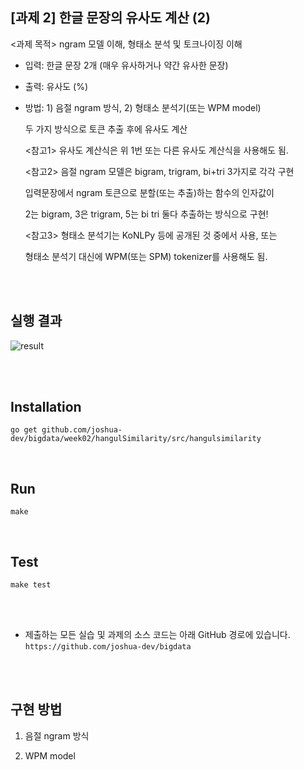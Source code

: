 ## [과제 2] 한글 문장의 유사도 계산 (2)

  <과제 목적> ngram 모델 이해, 형태소 분석 및 토크나이징 이해

  - 입력: 한글 문장 2개 (매우 유사하거나 약간 유사한 문장)

  - 출력: 유사도 (%)

  - 방법: 1) 음절 ngram 방식, 2) 형태소 분석기(또는 WPM model)

      두 가지 방식으로 토큰 추출 후에 유사도 계산

      <참고1> 유사도 계산식은 위 1번 또는 다른 유사도 계산식을 사용해도 됨.

      <참고2> 음절 ngram 모델은 bigram, trigram, bi+tri 3가지로 각각 구현

      입력문장에서 ngram 토큰으로 분할(또는 추출)하는 함수의 인자값이

      2는 bigram, 3은 trigram, 5는 bi tri 둘다 추출하는 방식으로 구현!

      <참고3> 형태소 분석기는 KoNLPy 등에 공개된 것 중에서 사용, 또는

      형태소 분석기 대신에 WPM(또는 SPM) tokenizer를 사용해도 됨.

<br><br>

## 실행 결과

![result]()

<br><br>

## Installation

```shell
go get github.com/joshua-dev/bigdata/week02/hangulSimilarity/src/hangulsimilarity
```
<br>

## Run

```shell
make
```

<br>

## Test

```shell
make test
```

<br><br>

* 제출하는 모든 실습 및 과제의 소스 코드는 아래 GitHub 경로에 있습니다.
  ```https://github.com/joshua-dev/bigdata```

<br><br>

## 구현 방법

1. 음절 ngram 방식
   

2. WPM model
